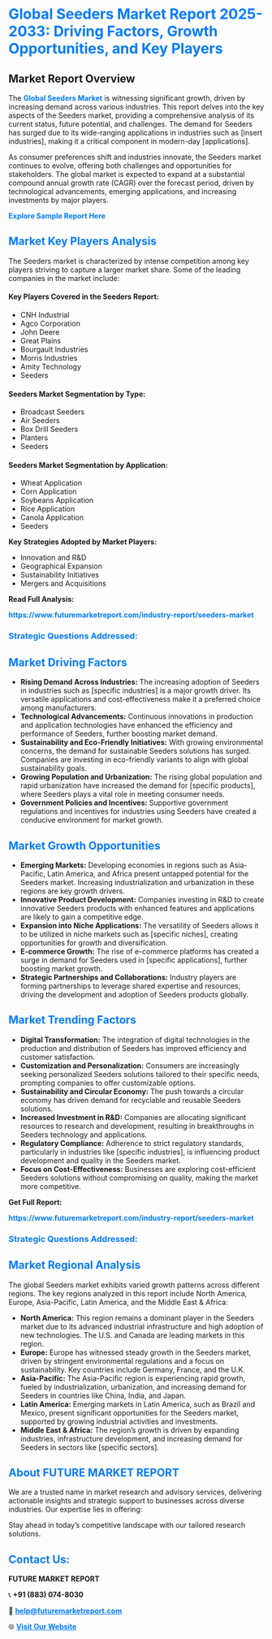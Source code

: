 <h1 style="color: #007BFF;">Global Seeders Market Report 2025-2033: Driving Factors, Growth Opportunities, and Key Players</h1>

<section id="overview">
<h2>Market Report Overview</h2>
<p>The <a href="https://www.futuremarketreport.com/industry-report/seeders-market" style="color: #007BFF; text-decoration: none;"><strong>Global Seeders Market</strong></a> is witnessing significant growth, driven by increasing demand across various industries. This report delves into the key aspects of the Seeders market, providing a comprehensive analysis of its current status, future potential, and challenges. The demand for Seeders has surged due to its wide-ranging applications in industries such as [insert industries], making it a critical component in modern-day [applications].</p>
<p>As consumer preferences shift and industries innovate, the Seeders market continues to evolve, offering both challenges and opportunities for stakeholders. The global market is expected to expand at a substantial compound annual growth rate (CAGR) over the forecast period, driven by technological advancements, emerging applications, and increasing investments by major players.</p>
</section>

<section id="overview">
<p><a href="https://www.futuremarketreport.com/request-sample/reportId=101098" style="color: #007BFF; text-decoration: none;"><strong>Explore Sample Report Here</strong></a></p>
</section>

<section id="key-players">
<h2 style="color: #007BFF;">Market Key Players Analysis</h2>
<p>The Seeders market is characterized by intense competition among key players striving to capture a larger market share. Some of the leading companies in the market include:</p>
<h4>Key Players Covered in the Seeders Report:</h4>
<ul><li>CNH Industrial</li><li>Agco Corporation</li><li>John Deere</li><li>Great Plains</li><li>Bourgault Industries</li><li>Morris Industries</li><li>Amity Technology</li><li>Seeders</li></ul>
<h4>Seeders Market Segmentation by Type:</h4>
<ul><li>Broadcast Seeders</li><li>Air Seeders</li><li>Box Drill Seeders</li><li>Planters</li><li>Seeders</li></ul>

<h4>Seeders Market Segmentation by Application:</h4>
<ul><li>Wheat Application</li><li>Corn Application</li><li>Soybeans Application</li><li>Rice Application</li><li>Canola Application</li><li>Seeders</li></ul>
<p><strong>Key Strategies Adopted by Market Players:</strong></p>
<ul>
<li>Innovation and R&D</li>
<li>Geographical Expansion</li>
<li>Sustainability Initiatives</li>
<li>Mergers and Acquisitions</li>
</ul>
</section>

<section>
<p><strong>Read Full Analysis: </strong></p><a href="https://www.futuremarketreport.com/industry-report/seeders-market" style="color: #007BFF; text-decoration: none;"><strong>https://www.futuremarketreport.com/industry-report/seeders-market</strong></a>
<h3 style="color: #007BFF;">Strategic Questions Addressed:</h3>
</section>

<section id="driving-factors">
<h2 style="color: #007BFF;">Market Driving Factors</h2>
<ul>
<li><strong>Rising Demand Across Industries:</strong> The increasing adoption of Seeders in industries such as [specific industries] is a major growth driver. Its versatile applications and cost-effectiveness make it a preferred choice among manufacturers.</li>
<li><strong>Technological Advancements:</strong> Continuous innovations in production and application technologies have enhanced the efficiency and performance of Seeders, further boosting market demand.</li>
<li><strong>Sustainability and Eco-Friendly Initiatives:</strong> With growing environmental concerns, the demand for sustainable Seeders solutions has surged. Companies are investing in eco-friendly variants to align with global sustainability goals.</li>
<li><strong>Growing Population and Urbanization:</strong> The rising global population and rapid urbanization have increased the demand for [specific products], where Seeders plays a vital role in meeting consumer needs.</li>
<li><strong>Government Policies and Incentives:</strong> Supportive government regulations and incentives for industries using Seeders have created a conducive environment for market growth.</li>
</ul>
</section>

<section id="growth-opportunities">
<h2 style="color: #007BFF;">Market Growth Opportunities</h2>
<ul>
<li><strong>Emerging Markets:</strong> Developing economies in regions such as Asia-Pacific, Latin America, and Africa present untapped potential for the Seeders market. Increasing industrialization and urbanization in these regions are key growth drivers.</li>
<li><strong>Innovative Product Development:</strong> Companies investing in R&D to create innovative Seeders products with enhanced features and applications are likely to gain a competitive edge.</li>
<li><strong>Expansion into Niche Applications:</strong> The versatility of Seeders allows it to be utilized in niche markets such as [specific niches], creating opportunities for growth and diversification.</li>
<li><strong>E-commerce Growth:</strong> The rise of e-commerce platforms has created a surge in demand for Seeders used in [specific applications], further boosting market growth.</li>
<li><strong>Strategic Partnerships and Collaborations:</strong> Industry players are forming partnerships to leverage shared expertise and resources, driving the development and adoption of Seeders products globally.</li>
</ul>
</section>

<section id="trending-factors">
<h2 style="color: #007BFF;">Market Trending Factors</h2>
<ul>
<li><strong>Digital Transformation:</strong> The integration of digital technologies in the production and distribution of Seeders has improved efficiency and customer satisfaction.</li>
<li><strong>Customization and Personalization:</strong> Consumers are increasingly seeking personalized Seeders solutions tailored to their specific needs, prompting companies to offer customizable options.</li>
<li><strong>Sustainability and Circular Economy:</strong> The push towards a circular economy has driven demand for recyclable and reusable Seeders solutions.</li>
<li><strong>Increased Investment in R&D:</strong> Companies are allocating significant resources to research and development, resulting in breakthroughs in Seeders technology and applications.</li>
<li><strong>Regulatory Compliance:</strong> Adherence to strict regulatory standards, particularly in industries like [specific industries], is influencing product development and quality in the Seeders market.</li>
<li><strong>Focus on Cost-Effectiveness:</strong> Businesses are exploring cost-efficient Seeders solutions without compromising on quality, making the market more competitive.</li>
</ul>
</section>

<section>
<p><strong>Get Full Report: </strong></p><a href="https://www.futuremarketreport.com/industry-report/seeders-market" style="color: #007BFF; text-decoration: none;"><strong>https://www.futuremarketreport.com/industry-report/seeders-market</strong></a>
<h3 style="color: #007BFF;">Strategic Questions Addressed:</h3>
</section>


<section id="regional-analysis">
<h2 style="color: #007BFF;">Market Regional Analysis</h2>
<p>The global Seeders market exhibits varied growth patterns across different regions. The key regions analyzed in this report include North America, Europe, Asia-Pacific, Latin America, and the Middle East & Africa:</p>
<ul>
<li><strong>North America:</strong> This region remains a dominant player in the Seeders market due to its advanced industrial infrastructure and high adoption of new technologies. The U.S. and Canada are leading markets in this region.</li>
<li><strong>Europe:</strong> Europe has witnessed steady growth in the Seeders market, driven by stringent environmental regulations and a focus on sustainability. Key countries include Germany, France, and the U.K.</li>
<li><strong>Asia-Pacific:</strong> The Asia-Pacific region is experiencing rapid growth, fueled by industrialization, urbanization, and increasing demand for Seeders in countries like China, India, and Japan.</li>
<li><strong>Latin America:</strong> Emerging markets in Latin America, such as Brazil and Mexico, present significant opportunities for the Seeders market, supported by growing industrial activities and investments.</li>
<li><strong>Middle East & Africa:</strong> The region’s growth is driven by expanding industries, infrastructure development, and increasing demand for Seeders in sectors like [specific sectors].</li>
</ul>
</section>

<footer>
<h2 style="color: #007BFF;">About FUTURE MARKET REPORT</h2>
<p>We are a trusted name in market research and advisory services, delivering actionable insights and strategic support to businesses across diverse industries. Our expertise lies in offering:</p>

<p>Stay ahead in today’s competitive landscape with our tailored research solutions.</p>

<h2 style="color: #007BFF;">Contact Us:</h2>
<p><strong>FUTURE MARKET REPORT</strong></p>
<p>📞 <strong>+91 (883) 074-8030</strong></p>
<p>📧 <strong><a href="mailto:help@futuremarketreport.com" style="color: #007BFF;">help@futuremarketreport.com</a></strong></p>
<p>🌐 <strong><a href="https://www.futuremarketreport.com/" style="color: #007BFF;">Visit Our Website</a></strong></p>
</footer>